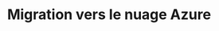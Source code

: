 ---
title: Migration vers le nuage Azure
ExternalLink: https://cdn2.hubspot.net/hubfs/732832/Etude%20de%20cas%20-%20Migration%20vers%20le%20nuage%20-%20Azure.pdf
resources:
- name: "thumbnail"
  src: "Azure_square.jpeg"
slug: "migration-vers-le-nuage-azure"
---